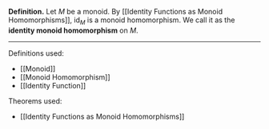 **Definition.** Let $M$ be a monoid. By [[Identity Functions as Monoid Homomorphisms]], $\text{id}_{M}$ is a monoid homomorphism. We call it as the **identity monoid homomorphism** on $M$.
***
Definitions used:
- [[Monoid]]
- [[Monoid Homomorphism]]
- [[Identity Function]]

Theorems used:
- [[Identity Functions as Monoid Homomorphisms]]